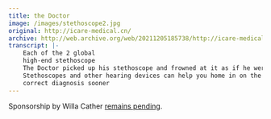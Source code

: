 ```yaml
---
title: the Doctor
image: /images/stethoscope2.jpg
original: http://icare-medical.cn/
archive: http://web.archive.org/web/20211205185738/http://icare-medical.cn/
transcript: |-
    Each of the 2 global
    high-end stethoscope
    The Doctor picked up his stethoscope and frowned at it as if he were seriously annoyed with the instrument
    Stethoscopes and other hearing devices can help you home in on the
    correct diagnosis sooner
---
```


Sponsorship by Willa Cather [remains pending](https://en.wikipedia.org/wiki/Neighbour_Rosicky).
